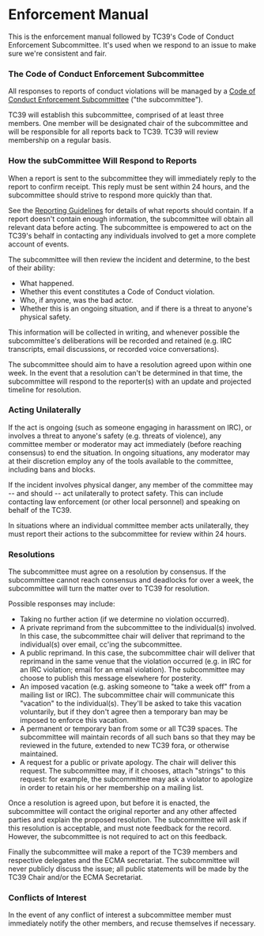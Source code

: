 # Enforcement Manual

This is the enforcement manual followed by TC39's Code of Conduct Enforcement Subcommittee. It's used when we respond to an issue to make sure we're consistent and fair.

### The Code of Conduct Enforcement Subcommittee

All responses to reports of conduct violations will be managed by a [Code of Conduct Enforcement Subcommittee][] ("the subcommittee").

TC39 will establish this subcommittee, comprised of at least three members. One member will be designated chair of the subcommittee and will be responsible for all reports back to TC39. TC39 will review membership on a regular basis.

### How the subCommittee Will Respond to Reports

When a report is sent to the subcommittee they will immediately reply to the report to confirm receipt. This reply must be sent within 24 hours, and the subcommittee should strive to respond more quickly than that.

See the [Reporting Guidelines][] for details of what reports should contain. If a report doesn't contain enough information, the subcommittee will obtain all relevant data before acting. The subcommittee is empowered to act on the TC39's behalf in contacting any individuals involved to get a more complete account of events.

The subcommittee will then review the incident and determine, to the best of their ability:

*   What happened.
*   Whether this event constitutes a Code of Conduct violation.
*   Who, if anyone, was the bad actor.
*   Whether this is an ongoing situation, and if there is a threat to anyone's physical safety.

This information will be collected in writing, and whenever possible the subcommittee's deliberations will be recorded and retained (e.g. IRC transcripts, email discussions, or recorded voice conversations).

The subcommittee should aim to have a resolution agreed upon within one week. In the event that a resolution can't be determined in that time, the subcommittee will respond to the reporter(s) with an update and projected timeline for resolution.

### Acting Unilaterally

If the act is ongoing (such as someone engaging in harassment on IRC), or involves a threat to anyone's safety (e.g. threats of violence), any committee member or moderator may act immediately (before reaching consensus) to end the situation. In ongoing situations, any moderator may at their discretion employ any of the tools available to the committee, including bans and blocks.

If the incident involves physical danger, any member of the committee may -- and should -- act unilaterally to protect safety. This can include contacting law enforcement (or other local personnel) and speaking on behalf of the TC39.

In situations where an individual committee member acts unilaterally, they must report their actions to the subcommittee for review within 24 hours.

### Resolutions

The subcommittee must agree on a resolution by consensus. If the subcommittee cannot reach consensus and deadlocks for over a week, the subcommittee will turn the matter over to TC39 for resolution.

Possible responses may include:

*   Taking no further action (if we determine no violation occurred).
*   A private reprimand from the subcommittee to the individual(s) involved. In this case, the subcommittee chair will deliver that reprimand to the individual(s) over email, cc'ing the subcommittee.
*   A public reprimand. In this case, the subcommittee chair will deliver that reprimand in the same venue that the violation occurred (e.g. in IRC for an IRC violation; email for an email violation). The subcommittee may choose to publish this message elsewhere for posterity.
*   An imposed vacation (e.g. asking someone to "take a week off" from a mailing list or IRC). The subcommittee chair will communicate this "vacation" to the individual(s). They'll be asked to take this vacation voluntarily, but if they don't agree then a temporary ban may be imposed to enforce this vacation.
*   A permanent or temporary ban from some or all TC39 spaces. The subcommittee will maintain records of all such bans so that they may be reviewed in the future, extended to new TC39 fora, or otherwise maintained.
*   A request for a public or private apology. The chair will deliver this request. The subcommittee may, if it chooses, attach "strings" to this request: for example, the subcommittee may ask a violator to apologize in order to retain his or her membership on a mailing list.

Once a resolution is agreed upon, but before it is enacted, the subcommittee will contact the original reporter and any other affected parties and explain the proposed resolution. The subcommittee will ask if this resolution is acceptable, and must note feedback for the record. However, the subcommittee is not required to act on this feedback.

Finally the subcommittee will make a report of the TC39 members and respective delegates and the ECMA secretariat. The subcommittee will never publicly discuss the issue; all public statements will be made by the TC39 Chair and/or the ECMA Secretariat.

### Conflicts of Interest

In the event of any conflict of interest a subcommittee member must immediately notify the other members, and recuse themselves if necessary.

[Code of Conduct Enforcement Subcommittee]: Committee.md
[Reporting Guidelines]: Reporting.md
